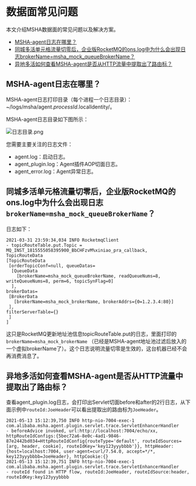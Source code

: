 # 数据面常见问题

本文介绍MSHA数据面的常见问题以及解决方案。

-   [MSHA-agent日志在哪里？](#section_cfq_gn9_vvm)
-   [同城多活单元格流量切零后，企业版RocketMQ的ons.log中为什么会出现日志brokerName=msha\_mock\_queueBrokerName？](#section_f17_c53_cmh)
-   [异地多活如何查看MSHA-agent是否从HTTP流量中提取出了路由标？](#section_4bm_yny_tvp)

## MSHA-agent日志在哪里？

MSHA-agent日志打印目录（每个进程一个日志目录）：~/logs/msha/agent.$processId.$localIdentity/。

MSHA-agent日志目录如下图所示：

![日志目录.png](https://static-aliyun-doc.oss-accelerate.aliyuncs.com/assets/img/zh-CN/6529741261/p275368.png)

您需要主要关注的日志文件：

-   agent.log：启动日志。
-   agent\_plugin.log：Agent插件AOP切面日志。
-   agent\_error.log：Agent异常日志。

## 同城多活单元格流量切零后，企业版RocketMQ的ons.log中为什么会出现日志`brokerName=msha_mock_queueBrokerName`？

日志如下：

```
2021-03-31 23:59:34,034 INFO RocketmqClient  
- topicRouteTable.put.Topic = MQ_INST_1815555058395900_BbCHFzvM%xiniao_pra_callback, 
TopicRouteData
[TopicRouteData
 [orderTopicConf=null, queueDatas=
  [QueueData
    [brokerName=msha_mock_queueBrokerName, readQueueNums=8, writeQueueNums=8, perm=6, topicSynFlag=0]
  ], 
brokerDatas=
 [BrokerData
   [brokerName=msha_mock_brokerName, brokerAddrs={0=1.2.3.4:80}]
 ], 
filterServerTable={}
 ]
]
```

这只是RocketMQ更新地址池信息topicRouteTable.put的日志，里面打印的`brokerName=msha_mock_brokerName` （已经是MSHA-agent地址池过滤后放入的一个虚拟brokerName了）。这个日志说明流量切零是生效的，这台机器已经不会再消费消息了。

## 异地多活如何查看MSHA-agent是否从HTTP流量中提取出了路由标？

查看agent\_plugin.log日志，会打印出Servlet切面before和after的2行日志，从下面示例中`routeId:JoeHeader`可以看出提取出的路由标为`JoeHeader`。

```
2021-05-13 15:12:39,750 INFO http-nio-7004-exec-1 
com.alibaba.msha.agent.plugin.servlet.trace.ServletEnhancerHandler 
- beforeAdvice invoked, url:http://localhost:7004/echo/xx, httpRouteIdConfigs:{5bec72a6-8e0c-4ad1-9846-87e2442bd034=HttpRouteIdConfig{routeType='default', routeIdSources=[arg, header, cookie], routeIdKey='key123yyybbbb'}}, httpHeader:{host=localhost:7004, user-agent=curl/7.54.0, accept=*/*, key123yyybbbb=JoeHeader}, httpCookie:{} 
2021-05-13 15:12:39,751 INFO http-nio-7004-exec-1 
com.alibaba.msha.agent.plugin.servlet.trace.ServletEnhancerHandler 
- routeId found in HTTP flow, routeId:JoeHeader, routeIdSource:header, routeIdKey:key123yyybbbb 
```

